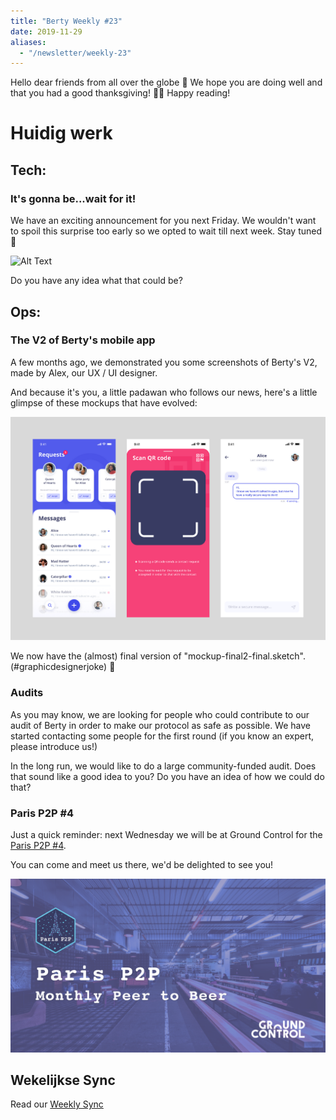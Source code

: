 ```yaml
---
title: "Berty Weekly #23"
date: 2019-11-29
aliases:
  - "/newsletter/weekly-23"
---
```


Hello dear friends from all over the globe 🧤 We hope you are doing well and that you had a good thanksgiving! 🦃🍁 Happy reading!

# Huidig werk

## Tech:

### It's gonna be...wait for it!
We have an exciting announcement for you next Friday. We wouldn't want to spoil this surprise too early so we opted to wait till next week. Stay tuned 🙊


![Alt Text](giphy.gif)


Do you have any idea what that could be?


## Ops:

### The V2 of Berty's mobile app
A few months ago, we demonstrated you some screenshots of Berty's V2, made by Alex, our UX / UI designer.

And because it's you, a little padawan who follows our news, here's a little glimpse of these mockups that have evolved:

![](screen-berty-v2.png)

We now have the (almost) final version of "mockup-final2-final.sketch". (#graphicdesignerjoke) 🎉


### Audits
As you may know, we are looking for people who could contribute to our audit of Berty in order to make our protocol as safe as possible. We have started contacting some people for the first round (if you know an expert, please introduce us!)

In the long run, we would like to do a large community-funded audit. Does that sound like a good idea to you? Do you have an idea of how we could do that?



### Paris P2P #4
Just a quick reminder: next Wednesday we will be at Ground Control for the [Paris P2P #4](https://p2p.paris/en/event/monthly-4/).

You can come and meet us there, we'd be delighted to see you!

![](paris-p2p-4.png)

## Wekelijkse Sync

Read our [Weekly Sync](https://github.com/berty/mgmt/blob/master/meeting-notes/2019/Q4/2019-11-29--staff-team-weekly-sync.md)
